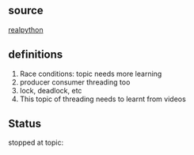 ## source

[realpython](https://realpython.com/intro-to-python-threading/)

## definitions
1. Race conditions: topic needs more learning
2. producer consumer threading too
3. lock, deadlock, etc 
4. This topic of threading needs to learnt from videos

## Status
stopped at topic: 